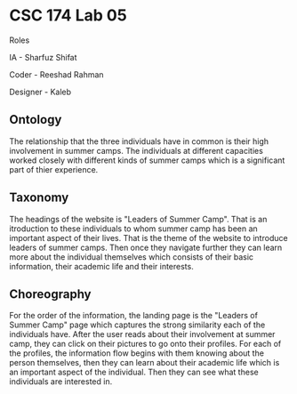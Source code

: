# CSC 174 Lab 05

Roles

IA - Sharfuz Shifat

Coder - Reeshad Rahman

Designer - Kaleb

##   Ontology
The relationship that the three individuals have in common is their high involvement in summer camps. The individuals at different capacities worked closely with different kinds of summer camps which is a significant part of thier experience. 


## Taxonomy
The headings of the website is "Leaders of Summer Camp". That is an itroduction to these individuals to whom summer camp has been an important aspect of their lives. That is the theme of the website to introduce leaders of summer camps. Then once they navigate further they can learn more about the individual themselves which consists of their basic information, their academic life and their interests. 

## Choreography
For the order of the information, the landing page is the "Leaders of Summer Camp" page which captures the strong similarity each of the individuals have. After the user reads about their involvement at summer camp, they can click on their pictures to go onto their profiles. For each of the profiles, the information flow begins with them knowing about the person themselves, then they can learn about their academic life which is an important aspect of the individual. Then they can see what these individuals are interested in. 

  
